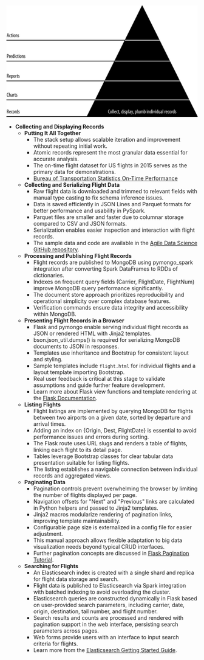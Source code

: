 ![ADS-ch04-data-display](ADS-ch04-data-display.best.png)

- **Collecting and Displaying Records**
  - **Putting It All Together**
    - The stack setup allows scalable iteration and improvement without repeating initial work.  
    - Atomic records represent the most granular data essential for accurate analysis.  
    - The on-time flight dataset for US flights in 2015 serves as the primary data for demonstrations.  
    - [Bureau of Transportation Statistics On-Time Performance](https://www.transtats.bts.gov/ONTIME/On_Time_Reporting_Carrier_Device_Location.asp)
  - **Collecting and Serializing Flight Data**
    - Raw flight data is downloaded and trimmed to relevant fields with manual type casting to fix schema inference issues.  
    - Data is saved efficiently in JSON Lines and Parquet formats for better performance and usability in PySpark.  
    - Parquet files are smaller and faster due to columnar storage compared to CSV and JSON formats.  
    - Serialization enables easier inspection and interaction with flight records.  
    - The sample data and code are available in the [Agile Data Science GitHub repository](https://github.com/rjurney/Agile_Data_Code_2).
  - **Processing and Publishing Flight Records**
    - Flight records are published to MongoDB using pymongo_spark integration after converting Spark DataFrames to RDDs of dictionaries.  
    - Indexes on frequent query fields (Carrier, FlightDate, FlightNum) improve MongoDB query performance significantly.  
    - The document store approach prioritizes reproducibility and operational simplicity over complex database features.  
    - Verification commands ensure data integrity and accessibility within MongoDB.
  - **Presenting Flight Records in a Browser**
    - Flask and pymongo enable serving individual flight records as JSON or rendered HTML with Jinja2 templates.  
    - bson.json_util.dumps() is required for serializing MongoDB documents to JSON in responses.  
    - Templates use inheritance and Bootstrap for consistent layout and styling.  
    - Sample templates include `flight.html` for individual flights and a layout template importing Bootstrap.  
    - Real user feedback is critical at this stage to validate assumptions and guide further feature development.  
    - Learn more about Flask view functions and template rendering at the [Flask Documentation](https://flask.palletsprojects.com/en/latest/).
  - **Listing Flights**
    - Flight listings are implemented by querying MongoDB for flights between two airports on a given date, sorted by departure and arrival times.  
    - Adding an index on {Origin, Dest, FlightDate} is essential to avoid performance issues and errors during sorting.  
    - The Flask route uses URL slugs and renders a table of flights, linking each flight to its detail page.  
    - Tables leverage Bootstrap classes for clear tabular data presentation suitable for listing flights.  
    - The listing establishes a navigable connection between individual records and aggregated views.
  - **Paginating Data**
    - Pagination controls prevent overwhelming the browser by limiting the number of flights displayed per page.  
    - Navigation offsets for "Next" and "Previous" links are calculated in Python helpers and passed to Jinja2 templates.  
    - Jinja2 macros modularize rendering of pagination links, improving template maintainability.  
    - Configurable page size is externalized in a config file for easier adjustment.  
    - This manual approach allows flexible adaptation to big data visualization needs beyond typical CRUD interfaces.  
    - Further pagination concepts are discussed in [Flask Pagination Tutorial](https://flask.palletsprojects.com/en/latest/patterns/pagination/).
  - **Searching for Flights**
    - An Elasticsearch index is created with a single shard and replica for flight data storage and search.  
    - Flight data is published to Elasticsearch via Spark integration with batched indexing to avoid overloading the cluster.  
    - Elasticsearch queries are constructed dynamically in Flask based on user-provided search parameters, including carrier, date, origin, destination, tail number, and flight number.  
    - Search results and counts are processed and rendered with pagination support in the web interface, persisting search parameters across pages.  
    - Web forms provide users with an interface to input search criteria for flights.  
    - Learn more from the [Elasticsearch Getting Started Guide](https://www.elastic.co/guide/en/elasticsearch/reference/current/getting-started.html).
